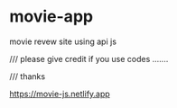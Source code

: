 # movie-app
movie revew site using api js

/// please give credit if you use codes .......

/// thanks 

https://movie-js.netlify.app
